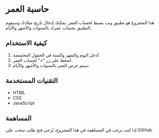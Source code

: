 # حاسبة العمر

هذا المشروع هو تطبيق ويب بسيط لحساب العمر. يمكنك إدخال تاريخ ميلادك وسيقوم التطبيق بحساب عمرك بالسنوات والأشهر والأيام.

## كيفية الاستخدام

1. أدخل اليوم والشهر والسنة في الحقول المخصصة.
2. اضغط على زر "=" لحساب العمر.
3. سيتم عرض العمر بالسنوات والأشهر والأيام.

## التقنيات المستخدمة

- HTML
- CSS
- JavaScript

## المساهمة

إذا كنت ترغب في المساهمة في هذا المشروع، يُرجى فتح طلب سحب على GitHub.
